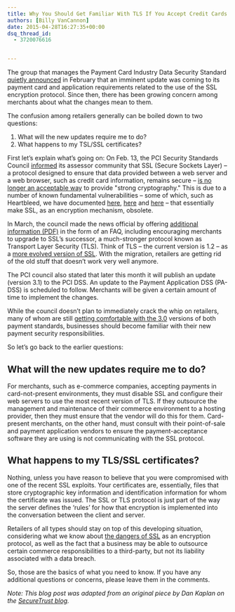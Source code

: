 ```yaml
---
title: Why You Should Get Familiar With TLS If You Accept Credit Cards
authors: [Billy VanCannon]
date: 2015-04-28T16:27:35+00:00
dsq_thread_id:
  - 3720076616


---
```

The group that manages the Payment Card Industry Data Security Standard [quietly announced](http://training.pcisecuritystandards.org/pci-ssc-bulletin-on-impending-revisions-to-pci-dss-pa-dss-assessor) in February that an imminent update was coming to its payment card and application requirements related to the use of the SSL encryption protocol. Since then, there has been growing concern among merchants about what the changes mean to them.

The confusion among retailers generally can be boiled down to two questions:

  1. What will the new updates require me to do?
  2. What happens to my TSL/SSL certificates?

First let&#8217;s explain what&#8217;s going on: On Feb. 13, the PCI Security Standards Council [informed](http://training.pcisecuritystandards.org/pci-ssc-bulletin-on-impending-revisions-to-pci-dss-pa-dss-assessor) its assessor community that SSL (Secure Sockets Layer) &#8211; a protocol designed to ensure that data provided between a web server and a web browser, such as credit card information, remains secure &#8211; [is no longer an acceptable way][1] to provide "strong cryptography." This is due to a number of known fundamental vulnerabilities &#8211; some of which, such as Heartbleed, we have documented [here][2], [here](https://www.trustwave.com/Resources/trustwave-blog/Bark-and-Bite--The-Essential-Facts-on-the-POODLE-Vulnerability/) and [here](https://www.trustwave.com/Resources/trustwave-blog/Don-t-FREAK--A-Q-A-on-the-Latest-Big-Vulnerability/) &#8211; that essentially make SSL, as an encryption mechanism, obsolete.

In March, the council made the news official by offering [additional information (PDF)](https://www.pcisecuritystandards.org/pdfs/15_03_25_PCI_SSC_FAQ_SSL_Protocol_Vulnerability_Revisions_to_PCI_DSS_PAD.pdf) in the form of an FAQ, including encouraging merchants to upgrade to SSL&#8217;s successor, a much-stronger protocol known as Transport Layer Security (TLS). Think of TLS &#8211; the current version is 1.2 &#8211; as a [more evolved version of SSL](http://www.tomsguide.com/us/ssl-vs-tls,news-17508.html). With the migration, retailers are getting rid of the old stuff that doesn&#8217;t work very well anymore.

The PCI council also stated that later this month it will publish an update (version 3.1) to the PCI DSS. An update to the Payment Application DSS (PA-DSS) is scheduled to follow. Merchants will be given a certain amount of time to implement the changes.

While the council doesn&#8217;t plan to immediately crack the whip on retailers, many of whom are still [getting comfortable with the 3.0](https://www.trustwave.com/Resources/trustwave-blog/Panicking-Over-PCI-DSS-3-0--Catch-Up-on-the-Big-Changes--Video-/) versions of both payment standards, businesses should become familiar with their new payment security responsibilities.

So let&#8217;s go back to the earlier questions:

## What will the new updates require me to do?

For merchants, such as e-commerce companies, accepting payments in card-not-present environments, they must disable SSL and configure their web servers to use the most recent version of TLS. If they outsource the management and maintenance of their commerce environment to a hosting provider, then they must ensure that the vendor will do this for them. Card-present merchants, on the other hand, must consult with their point-of-sale and payment application vendors to ensure the payment-acceptance software they are using is not communicating with the SSL protocol.

## What happens to my TLS/SSL certificates?

Nothing, unless you have reason to believe that you were compromised with one of the recent SSL exploits. Your certificates are, essentially, files that store cryptographic key information and identification information for whom the certificate was issued. The SSL or TLS protocol is just part of the way the server defines the &#8216;rules&#8217; for how that encryption is implemented into the conversation between the client and server.

Retailers of all types should stay on top of this developing situation, considering what we know about [the dangers of SSL](https://www.trustwave.com/Resources/trustwave-blog/Why-the-Heartbleed-Bug-Won-t-Go-Away/) as an encryption protocol, as well as the fact that a business may be able to outsource certain commerce responsibilities to a third-party, but not its liability associated with a data breach.

So, those are the basics of what you need to know. If you have any additional questions or concerns, please leave them in the comments.

_Note: This blog post was adapted from an original piece by Dan Kaplan on the_ [_SecureTrust blog_][3]_._

 [1]: https://www.owasp.org/index.php/Transport_Layer_Protection_Cheat_Sheet#Rule_-_Only_Support_Strong_Protocols "is no longer an acceptable way"
 [2]: https://www.trustwave.com/Resources/trustwave-blog/FAQs--The-Heartbleed-Bug/
 [3]: https://www.trustwave.com/Resources/trustwave-blog/Why-You-Should-Get-Familiar-with-TLS-if-You-Accept-Credit-Cards/?page=1&year=0&month=0&topic=0&category=0&author=0